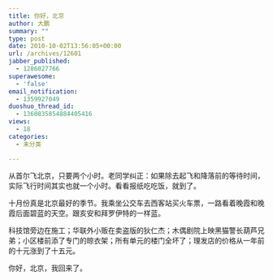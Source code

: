 ```yaml
---
title: 你好，北京
author: 大鹏
summary: ""
type: post
date: 2010-10-02T13:56:05+00:00
url: /archives/12601
jabber_published:
  - 1286027766
superawesome:
  - 'false'
email_notification:
  - 1359927049
duoshuo_thread_id:
  - 1360835854884405416
views:
  - 18
categories:
  - 未分类

---
```

从首尔飞北京，只要两个小时。老同学纠正：如果除去起飞和降落前的等待时间，实际飞行时间其实也就一个小时。看看报纸吃吃饭，就到了。
  
十月份真是北京最好的季节。我乘坐公交车去西客站买火车票，一路看着晚霞和晚霞后面碧蓝的天空。跟亥安和拜罗伊特的一样蓝。
  
科技馆旁边在施工；华联外小贩在卖盗版的狄仁杰；木偶剧院上映黑猫警长葫芦兄弟；小区楼前添了专门的晾衣架；所有单元的楼门全坏了；理发店的价格从一年前的十元涨到了十五元。
  
你好，北京，我回来了。
